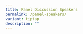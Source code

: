```yaml
---
title: Panel Discussion Speakers
permalink: /panel-speakers/
variant: tiptap
description: ""
---
```

